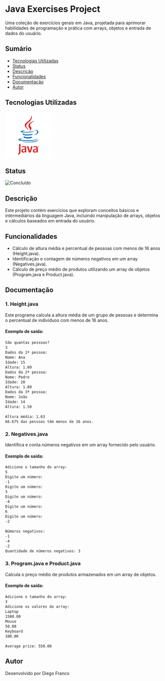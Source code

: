 # Java Exercises Project

Uma coleção de exercícios gerais em Java, projetada para aprimorar habilidades de programação e prática com arrays, objetos e entrada de dados do usuário.

## Sumário

- [Tecnologias Utilizadas](#tecnologias-utilizadas)
- [Status](#status)
- [Descrição](#descrição)
- [Funcionalidades](#funcionalidades)
- [Documentação](#documentação)
- [Autor](#autor)

## Tecnologias Utilizadas

<div style="display: flex; flex-direction: row;">
  <div style="margin-right: 20px; display: flex; justify-content: flex-start;">
    <img src="images/java.png" alt="Logo Linguagem" width="150"/>
  </div>
</div>

## Status

![Concluído](http://img.shields.io/static/v1?label=STATUS&message=CONCLUIDO&color=GREEN&style=for-the-badge)

## Descrição

Este projeto contém exercícios que exploram conceitos básicos e intermediários da linguagem Java, incluindo manipulação de arrays, objetos e cálculos baseados em entrada do usuário.

## Funcionalidades

- Cálculo de altura média e percentual de pessoas com menos de 16 anos (Height.java).
- Identificação e contagem de números negativos em um array (Negatives.java).
- Cálculo de preço médio de produtos utilizando um array de objetos (Program.java e Product.java).

## Documentação

### 1. Height.java
Este programa calcula a altura média de um grupo de pessoas e determina o percentual de indivíduos com menos de 16 anos.

#### Exemplo de saída:
```
São quantas pessoas?
3
Dados da 1ª pessoa:
Nome: Ana
Idade: 15
Altura: 1.60
Dados da 2ª pessoa:
Nome: Pedro
Idade: 20
Altura: 1.80
Dados da 3ª pessoa:
Nome: João
Idade: 14
Altura: 1.50

Altura média: 1.63
66.67% das pessoas têm menos de 16 anos.
```

### 2. Negatives.java
Identifica e conta números negativos em um array fornecido pelo usuário.

#### Exemplo de saída:
```
Adicione o tamanho do array:
5
Digite um número:
-1
Digite um número:
3
Digite um número:
-4
Digite um número:
6
Digite um número:
-2

Números negativos:
-1
-4
-2
Quantidade de números negativos: 3
```

### 3. Program.java e Product.java
Calcula o preço médio de produtos armazenados em um array de objetos.

#### Exemplo de saída:
```
Adicione o tamanho do array:
3
Adicione os valores do array:
Laptop
1500.00
Mouse
50.00
Keyboard
100.00

Average price: 550.00
```

## Autor

Desenvolvido por Diego Franco


